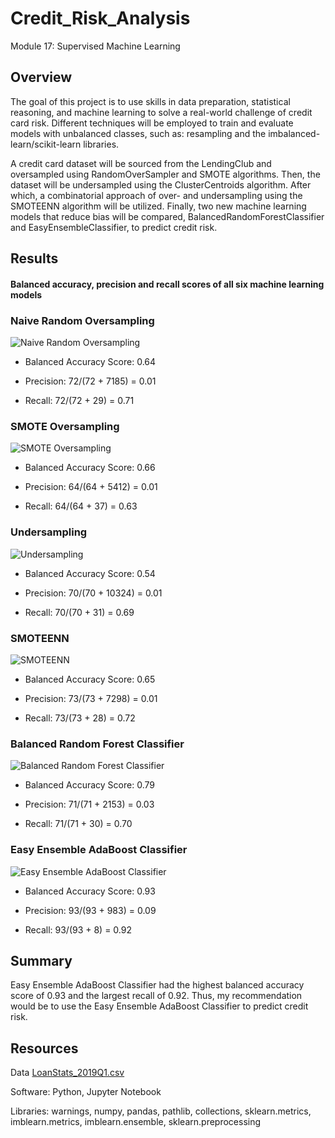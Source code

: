 # Credit_Risk_Analysis
Module 17: Supervised Machine Learning
## Overview
The goal of this project is to use skills in data preparation, statistical reasoning, and machine learning to solve a real-world challenge of credit card risk. Different techniques will be employed to train and evaluate models with unbalanced classes, such as: resampling and the imbalanced-learn/scikit-learn libraries.

A credit card dataset will be sourced from the LendingClub and oversampled using RandomOverSampler and SMOTE algorithms. Then, the dataset will be undersampled using the ClusterCentroids algorithm. After which, a combinatorial approach of over- and undersampling using the SMOTEENN algorithm will be utilized. Finally, two new machine learning models that reduce bias will be compared, BalancedRandomForestClassifier and EasyEnsembleClassifier, to predict credit risk.

## Results
#### Balanced accuracy, precision and recall scores of all six machine learning models

### Naive Random Oversampling

![Naive Random Oversampling](images/NAIVE_RANDOM.PNG)

  * Balanced Accuracy Score: 0.64

  * Precision: 72/(72 + 7185) = 0.01

  * Recall: 72/(72 + 29) = 0.71

### SMOTE Oversampling

![SMOTE Oversampling](images/SMOTE_OVER.PNG)

  * Balanced Accuracy Score: 0.66

  * Precision: 64/(64 + 5412) = 0.01

  * Recall: 64/(64 + 37) = 0.63
  
### Undersampling

![Undersampling](images/UNDERSAMPLE.PNG)

  * Balanced Accuracy Score: 0.54

  * Precision: 70/(70 + 10324) = 0.01

  * Recall: 70/(70 + 31) = 0.69
  
### SMOTEENN

![SMOTEENN](images/SMOTEENN.PNG)

  * Balanced Accuracy Score: 0.65

  * Precision: 73/(73 + 7298) = 0.01

  * Recall: 73/(73 + 28) = 0.72
  
### Balanced Random Forest Classifier

![Balanced Random Forest Classifier](images/BAL_RANDOM_FOREST.PNG)

  * Balanced Accuracy Score: 0.79

  * Precision: 71/(71 + 2153) = 0.03

  * Recall: 71/(71 + 30) = 0.70
  
### Easy Ensemble AdaBoost Classifier

![Easy Ensemble AdaBoost Classifier](images/EZ_ENSEMBLE.PNG)

  * Balanced Accuracy Score: 0.93

  * Precision: 93/(93 + 983) = 0.09

  * Recall: 93/(93 + 8) = 0.92

## Summary
Easy Ensemble AdaBoost Classifier had the highest balanced accuracy score of 0.93 and the largest recall of 0.92.
Thus, my recommendation would be to use the Easy Ensemble AdaBoost Classifier to predict credit risk.

## Resources
Data [LoanStats_2019Q1.csv](LoanStats_2019Q1.csv)

Software: Python, Jupyter Notebook

Libraries: warnings, numpy, pandas, pathlib, collections, sklearn.metrics, imblearn.metrics, imblearn.ensemble, sklearn.preprocessing
